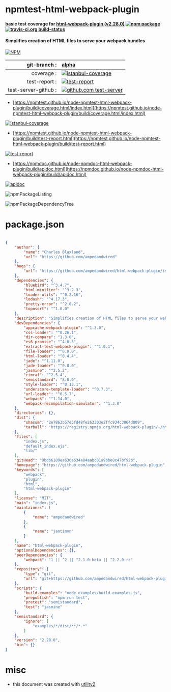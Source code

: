 # npmtest-html-webpack-plugin

#### basic test coverage for  [html-webpack-plugin (v2.28.0)](https://github.com/ampedandwired/html-webpack-plugin)  [![npm package](https://img.shields.io/npm/v/npmtest-html-webpack-plugin.svg?style=flat-square)](https://www.npmjs.org/package/npmtest-html-webpack-plugin) [![travis-ci.org build-status](https://api.travis-ci.org/npmtest/node-npmtest-html-webpack-plugin.svg)](https://travis-ci.org/npmtest/node-npmtest-html-webpack-plugin)

#### Simplifies creation of HTML files to serve your webpack bundles

[![NPM](https://nodei.co/npm/html-webpack-plugin.png?downloads=true&downloadRank=true&stars=true)](https://www.npmjs.com/package/html-webpack-plugin)

| git-branch : | [alpha](https://github.com/npmtest/node-npmtest-html-webpack-plugin/tree/alpha)|
|--:|:--|
| coverage : | [![istanbul-coverage](https://npmtest.github.io/node-npmtest-html-webpack-plugin/build/coverage.badge.svg)](https://npmtest.github.io/node-npmtest-html-webpack-plugin/build/coverage.html/index.html)|
| test-report : | [![test-report](https://npmtest.github.io/node-npmtest-html-webpack-plugin/build/test-report.badge.svg)](https://npmtest.github.io/node-npmtest-html-webpack-plugin/build/test-report.html)|
| test-server-github : | [![github.com test-server](https://npmtest.github.io/node-npmtest-html-webpack-plugin/GitHub-Mark-32px.png)](https://npmtest.github.io/node-npmtest-html-webpack-plugin/build/app/index.html) | | build-artifacts : | [![build-artifacts](https://npmtest.github.io/node-npmtest-html-webpack-plugin/glyphicons_144_folder_open.png)](https://github.com/npmtest/node-npmtest-html-webpack-plugin/tree/gh-pages/build)|

- [https://npmtest.github.io/node-npmtest-html-webpack-plugin/build/coverage.html/index.html](https://npmtest.github.io/node-npmtest-html-webpack-plugin/build/coverage.html/index.html)

[![istanbul-coverage](https://npmtest.github.io/node-npmtest-html-webpack-plugin/build/screenCapture.buildCi.browser.%252Ftmp%252Fbuild%252Fcoverage.lib.html.png)](https://npmtest.github.io/node-npmtest-html-webpack-plugin/build/coverage.html/index.html)

- [https://npmtest.github.io/node-npmtest-html-webpack-plugin/build/test-report.html](https://npmtest.github.io/node-npmtest-html-webpack-plugin/build/test-report.html)

[![test-report](https://npmtest.github.io/node-npmtest-html-webpack-plugin/build/screenCapture.buildCi.browser.%252Ftmp%252Fbuild%252Ftest-report.html.png)](https://npmtest.github.io/node-npmtest-html-webpack-plugin/build/test-report.html)

- [https://npmdoc.github.io/node-npmdoc-html-webpack-plugin/build/apidoc.html](https://npmdoc.github.io/node-npmdoc-html-webpack-plugin/build/apidoc.html)

[![apidoc](https://npmdoc.github.io/node-npmdoc-html-webpack-plugin/build/screenCapture.buildCi.browser.%252Ftmp%252Fbuild%252Fapidoc.html.png)](https://npmdoc.github.io/node-npmdoc-html-webpack-plugin/build/apidoc.html)

![npmPackageListing](https://npmtest.github.io/node-npmtest-html-webpack-plugin/build/screenCapture.npmPackageListing.svg)

![npmPackageDependencyTree](https://npmtest.github.io/node-npmtest-html-webpack-plugin/build/screenCapture.npmPackageDependencyTree.svg)



# package.json

```json

{
    "author": {
        "name": "Charles Blaxland",
        "url": "https://github.com/ampedandwired"
    },
    "bugs": {
        "url": "https://github.com/ampedandwired/html-webpack-plugin/issues"
    },
    "dependencies": {
        "bluebird": "^3.4.7",
        "html-minifier": "^3.2.3",
        "loader-utils": "^0.2.16",
        "lodash": "^4.17.3",
        "pretty-error": "^2.0.2",
        "toposort": "^1.0.0"
    },
    "description": "Simplifies creation of HTML files to serve your webpack bundles",
    "devDependencies": {
        "appcache-webpack-plugin": "^1.3.0",
        "css-loader": "^0.26.1",
        "dir-compare": "1.3.0",
        "es6-promise": "^4.0.5",
        "extract-text-webpack-plugin": "^1.0.1",
        "file-loader": "^0.9.0",
        "html-loader": "^0.4.4",
        "jade": "^1.11.0",
        "jade-loader": "^0.8.0",
        "jasmine": "^2.5.2",
        "rimraf": "^2.5.4",
        "semistandard": "8.0.0",
        "style-loader": "^0.13.1",
        "underscore-template-loader": "^0.7.3",
        "url-loader": "^0.5.7",
        "webpack": "^1.14.0",
        "webpack-recompilation-simulator": "^1.3.0"
    },
    "directories": {},
    "dist": {
        "shasum": "2e7863b57e5fd48fe263303e2ffc934c3064d009",
        "tarball": "https://registry.npmjs.org/html-webpack-plugin/-/html-webpack-plugin-2.28.0.tgz"
    },
    "files": [
        "index.js",
        "default_index.ejs",
        "lib/"
    ],
    "gitHead": "9bdb6189ea630a634a84aabc81a9bbe8c47bf92b",
    "homepage": "https://github.com/ampedandwired/html-webpack-plugin",
    "keywords": [
        "webpack",
        "plugin",
        "html",
        "html-webpack-plugin"
    ],
    "license": "MIT",
    "main": "index.js",
    "maintainers": [
        {
            "name": "ampedandwired"
        },
        {
            "name": "jantimon"
        }
    ],
    "name": "html-webpack-plugin",
    "optionalDependencies": {},
    "peerDependencies": {
        "webpack": "1 || ^2 || ^2.1.0-beta || ^2.2.0-rc"
    },
    "repository": {
        "type": "git",
        "url": "git+https://github.com/ampedandwired/html-webpack-plugin.git"
    },
    "scripts": {
        "build-examples": "node examples/build-examples.js",
        "prepublish": "npm run test",
        "pretest": "semistandard",
        "test": "jasmine"
    },
    "semistandard": {
        "ignore": [
            "examples/*/dist/**/*.*"
        ]
    },
    "version": "2.28.0",
    "bin": {}
}
```



# misc
- this document was created with [utility2](https://github.com/kaizhu256/node-utility2)
